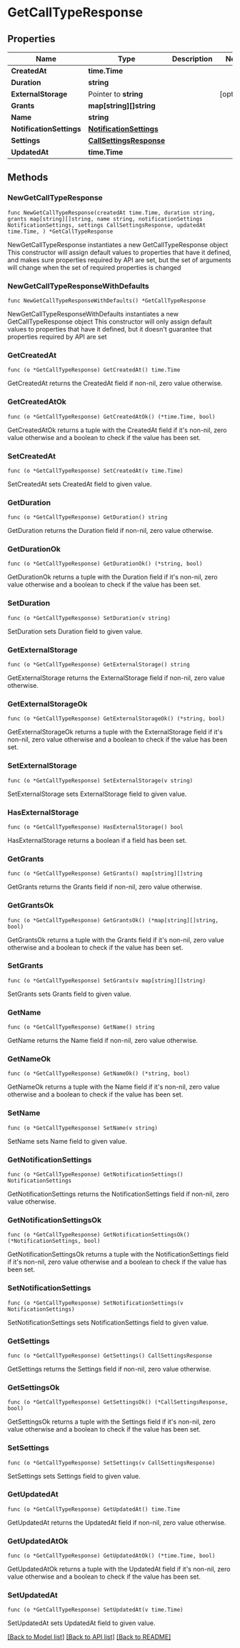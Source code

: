 # GetCallTypeResponse

## Properties

Name | Type | Description | Notes
------------ | ------------- | ------------- | -------------
**CreatedAt** | **time.Time** |  | 
**Duration** | **string** |  | 
**ExternalStorage** | Pointer to **string** |  | [optional] 
**Grants** | **map[string][]string** |  | 
**Name** | **string** |  | 
**NotificationSettings** | [**NotificationSettings**](NotificationSettings.md) |  | 
**Settings** | [**CallSettingsResponse**](CallSettingsResponse.md) |  | 
**UpdatedAt** | **time.Time** |  | 

## Methods

### NewGetCallTypeResponse

`func NewGetCallTypeResponse(createdAt time.Time, duration string, grants map[string][]string, name string, notificationSettings NotificationSettings, settings CallSettingsResponse, updatedAt time.Time, ) *GetCallTypeResponse`

NewGetCallTypeResponse instantiates a new GetCallTypeResponse object
This constructor will assign default values to properties that have it defined,
and makes sure properties required by API are set, but the set of arguments
will change when the set of required properties is changed

### NewGetCallTypeResponseWithDefaults

`func NewGetCallTypeResponseWithDefaults() *GetCallTypeResponse`

NewGetCallTypeResponseWithDefaults instantiates a new GetCallTypeResponse object
This constructor will only assign default values to properties that have it defined,
but it doesn't guarantee that properties required by API are set

### GetCreatedAt

`func (o *GetCallTypeResponse) GetCreatedAt() time.Time`

GetCreatedAt returns the CreatedAt field if non-nil, zero value otherwise.

### GetCreatedAtOk

`func (o *GetCallTypeResponse) GetCreatedAtOk() (*time.Time, bool)`

GetCreatedAtOk returns a tuple with the CreatedAt field if it's non-nil, zero value otherwise
and a boolean to check if the value has been set.

### SetCreatedAt

`func (o *GetCallTypeResponse) SetCreatedAt(v time.Time)`

SetCreatedAt sets CreatedAt field to given value.


### GetDuration

`func (o *GetCallTypeResponse) GetDuration() string`

GetDuration returns the Duration field if non-nil, zero value otherwise.

### GetDurationOk

`func (o *GetCallTypeResponse) GetDurationOk() (*string, bool)`

GetDurationOk returns a tuple with the Duration field if it's non-nil, zero value otherwise
and a boolean to check if the value has been set.

### SetDuration

`func (o *GetCallTypeResponse) SetDuration(v string)`

SetDuration sets Duration field to given value.


### GetExternalStorage

`func (o *GetCallTypeResponse) GetExternalStorage() string`

GetExternalStorage returns the ExternalStorage field if non-nil, zero value otherwise.

### GetExternalStorageOk

`func (o *GetCallTypeResponse) GetExternalStorageOk() (*string, bool)`

GetExternalStorageOk returns a tuple with the ExternalStorage field if it's non-nil, zero value otherwise
and a boolean to check if the value has been set.

### SetExternalStorage

`func (o *GetCallTypeResponse) SetExternalStorage(v string)`

SetExternalStorage sets ExternalStorage field to given value.

### HasExternalStorage

`func (o *GetCallTypeResponse) HasExternalStorage() bool`

HasExternalStorage returns a boolean if a field has been set.

### GetGrants

`func (o *GetCallTypeResponse) GetGrants() map[string][]string`

GetGrants returns the Grants field if non-nil, zero value otherwise.

### GetGrantsOk

`func (o *GetCallTypeResponse) GetGrantsOk() (*map[string][]string, bool)`

GetGrantsOk returns a tuple with the Grants field if it's non-nil, zero value otherwise
and a boolean to check if the value has been set.

### SetGrants

`func (o *GetCallTypeResponse) SetGrants(v map[string][]string)`

SetGrants sets Grants field to given value.


### GetName

`func (o *GetCallTypeResponse) GetName() string`

GetName returns the Name field if non-nil, zero value otherwise.

### GetNameOk

`func (o *GetCallTypeResponse) GetNameOk() (*string, bool)`

GetNameOk returns a tuple with the Name field if it's non-nil, zero value otherwise
and a boolean to check if the value has been set.

### SetName

`func (o *GetCallTypeResponse) SetName(v string)`

SetName sets Name field to given value.


### GetNotificationSettings

`func (o *GetCallTypeResponse) GetNotificationSettings() NotificationSettings`

GetNotificationSettings returns the NotificationSettings field if non-nil, zero value otherwise.

### GetNotificationSettingsOk

`func (o *GetCallTypeResponse) GetNotificationSettingsOk() (*NotificationSettings, bool)`

GetNotificationSettingsOk returns a tuple with the NotificationSettings field if it's non-nil, zero value otherwise
and a boolean to check if the value has been set.

### SetNotificationSettings

`func (o *GetCallTypeResponse) SetNotificationSettings(v NotificationSettings)`

SetNotificationSettings sets NotificationSettings field to given value.


### GetSettings

`func (o *GetCallTypeResponse) GetSettings() CallSettingsResponse`

GetSettings returns the Settings field if non-nil, zero value otherwise.

### GetSettingsOk

`func (o *GetCallTypeResponse) GetSettingsOk() (*CallSettingsResponse, bool)`

GetSettingsOk returns a tuple with the Settings field if it's non-nil, zero value otherwise
and a boolean to check if the value has been set.

### SetSettings

`func (o *GetCallTypeResponse) SetSettings(v CallSettingsResponse)`

SetSettings sets Settings field to given value.


### GetUpdatedAt

`func (o *GetCallTypeResponse) GetUpdatedAt() time.Time`

GetUpdatedAt returns the UpdatedAt field if non-nil, zero value otherwise.

### GetUpdatedAtOk

`func (o *GetCallTypeResponse) GetUpdatedAtOk() (*time.Time, bool)`

GetUpdatedAtOk returns a tuple with the UpdatedAt field if it's non-nil, zero value otherwise
and a boolean to check if the value has been set.

### SetUpdatedAt

`func (o *GetCallTypeResponse) SetUpdatedAt(v time.Time)`

SetUpdatedAt sets UpdatedAt field to given value.



[[Back to Model list]](../README.md#documentation-for-models) [[Back to API list]](../README.md#documentation-for-api-endpoints) [[Back to README]](../README.md)


